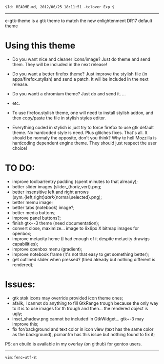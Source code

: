`$Id: README.md, 2012/06/25 18:11:51 -tclover Exp $`

---

e-gtk-theme is a gtk theme to match the new enlightenment DR17 default theme

# Using this theme

* Do you want nice and cleaner icons/image? Just do theme and send them.
They will be included in the next release!

* Do you want a better firefox theme? Just improve the stylish file
(in apps/firefox.stylish) and send a patch. It will be included
in the next release.

* Do you wantt a chromium theme? Just do and send it. ...

* etc.

* To use firefox.stylish theme, one will need to install stylish addon, and
then copy/paste the file in stylish styles editor.

* Everything coded in stylish is just try to force firefox to use gtk default
theme. No hardcoded style is need. Plus glitches fixes. That's all. It should
be normaly the opposite, don't you think? Why te hell Mozzilla is hardcoding
dependent engine theme. They should just respect the user choice!

# TO DO:

* improve toolbar/entry padding (spent minutes to that already);
* better slider images (slider_{horiz,vert}.png;
* better insensitive left and right arrows (sym_{left,right}_dark_{normal,selected}.png);
* better memu image;
* better tabs (notebook) image?;
* better media buttons;
* improve panel buttons?;
* finish gtk+-3 theme (need documentation);
* convert close, maximize... image to 6x6px X bitmap images for openbox;
* improve metacity heme (I had enough of it despite metacity drawigs capabilities);
* improve openbox menu (gradient);
* improve notebook frame (it's not that easy to get something better);
* get outlined slider when pressed? (tried already but nothing different is rendered);

# Issues:

* gtk stok icons may override provided icon theme ones;
* afailk, I cannot do anything to fill GtkRange trough because the only way to it is to
use images for th trough and then... the rendered object is ugly;
* inset_shadow.png cannot be included in GtkWidget... gtk+-3 may improve this;
* fix for/background and text color in icon view (text has the same color as the background),
pcmanfm has this issue but nothing found to fix it;

PS: an ebuild is available in my overlay (on github) for gentoo users.

---

`vim:fenc=utf-8:`
